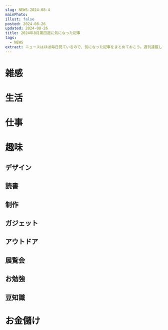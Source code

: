 ```yaml
---
slug: NEWS-2024-08-4
mainPhoto: 
illust: false
posted: 2024-08-26
updated: 2024-08-26
title: 2024年8月第四週に気になった記事
tags:
  - NEWS
extract: ニュースはほぼ毎日見ているので、気になった記事をまとめておこう。週刊連載したい。
---
```


# 雑感

# 生活

# 仕事

# 趣味

## デザイン

## 読書

## 制作

## ガジェット

## アウトドア

## 展覧会

## お勉強

## 豆知識

# お金儲け
